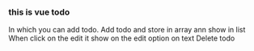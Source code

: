### this is vue todo 
In which you can add todo.
Add todo and store in array ann show in list
When click on the edit it show on the edit option on text
Delete todo
